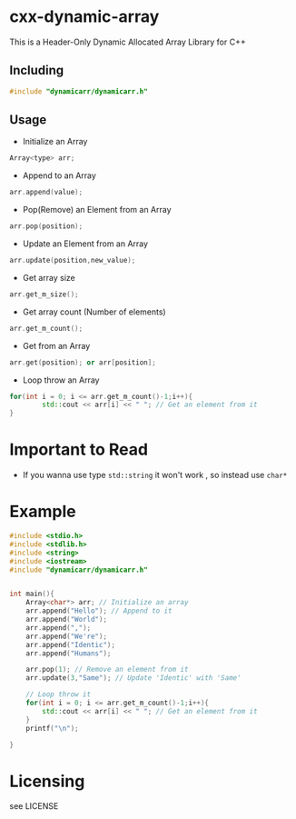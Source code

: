 # cxx-dynamic-array
This is a Header-Only Dynamic Allocated Array Library for C++


## Including
```c++
#include "dynamicarr/dynamicarr.h"
```

## Usage
* Initialize an Array
```c++
Array<type> arr;
```
* Append to an Array
```c++
arr.append(value);
```
* Pop(Remove) an Element from an Array
```c++
arr.pop(position);
```
* Update an Element from an Array
```c++
arr.update(position,new_value);
```
* Get array size
```c++
arr.get_m_size();
```
* Get array count (Number of elements)
```c++
arr.get_m_count();
```
* Get from an Array
```c++
arr.get(position); or arr[position];
```
* Loop throw an Array
```c++
for(int i = 0; i <= arr.get_m_count()-1;i++){
        std::cout << arr[i] << " "; // Get an element from it
}
```

# Important to Read
* If you wanna use type ```std::string``` it won't work , so instead use ```char*```

# Example
```c++
#include <stdio.h>
#include <stdlib.h>
#include <string>
#include <iostream>
#include "dynamicarr/dynamicarr.h"


int main(){
    Array<char*> arr; // Initialize an array
    arr.append("Hello"); // Append to it
    arr.append("World");
    arr.append(",");
    arr.append("We're");
    arr.append("Identic");
    arr.append("Humans");

    arr.pop(1); // Remove an element from it
    arr.update(3,"Same"); // Update 'Identic' with 'Same'

	// Loop throw it
    for(int i = 0; i <= arr.get_m_count()-1;i++){
        std::cout << arr[i] << " "; // Get an element from it
    }
    printf("\n");

}
```
# Licensing
see LICENSE
